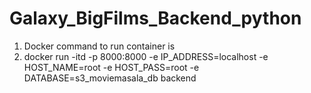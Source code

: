 # Galaxy_BigFilms_Backend_python
1) Docker command to run container is
2) docker run -itd -p 8000:8000 -e IP_ADDRESS=localhost -e HOST_NAME=root -e HOST_PASS=root -e DATABASE=s3_moviemasala_db backend
